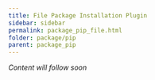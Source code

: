 ```yaml
---
title: File Package Installation Plugin
sidebar: sidebar
permalink: package_pip_file.html
folder: package/pip
parent: package_pip
---
```


*Content will follow soon*
